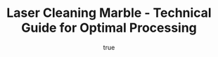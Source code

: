 ---
name: Marble
applications:
- industry: Construction
  detail: Removing stains and graffiti from marble surfaces
- industry: Restoration
  detail: Cleaning and restoring historical marble sculptures and buildings
technicalSpecifications:
  powerRange: 20-400W
  pulseDuration: 10-100ns
  wavelength: 1064nm
  spotSize: 0.1-2.0mm
  repetitionRate: 10-50kHz
  fluenceRange: 0.5-5 J/cm²
  safetyClass: Class 4 (requires full enclosure)
description: Marble, composed primarily of calcium carbonate (CaCO3), is a metamorphic
  rock widely used in construction and restoration due to its aesthetic appeal and
  durability. Laser cleaning of marble involves the use of pulsed lasers at a wavelength
  of 1064nm to remove surface contaminants such as graffiti, stains, and biological
  growth without damaging the underlying material. This non-contact method ensures
  precision and minimal impact on the structural integrity and appearance of the marble,
  making it ideal for both modern and historical applications.
author:
  id: 3
  name: Ikmanda Roswati
  sex: m
  title: Ph.D.
  country: Indonesia
  expertise: Ultrafast Laser Physics and Material Interactions
  image: /images/author/ikmanda-roswati.jpg
keywords: marble, marble stone, laser ablation, laser cleaning, non-contact cleaning,
  pulsed fiber laser, surface contamination removal, industrial laser parameters,
  thermal processing, surface restoration
category: stone
chemicalProperties:
  symbol: MA
  formula: CaCO3
  materialType: stone
properties:
  density: 2.71 g/cm³
  densityMin: 1.5 g/cm³
  densityMax: 3.2 g/cm³
  densityPercentile: 71.2
  meltingPoint: 825°C
  meltingMin: 1200°C
  meltingMax: 1700°C
  meltingPercentile: 0.0
  thermalConductivity: 2.94 W/m·K
  thermalMin: 0.2 W/m·K
  thermalMax: 5.0 W/m·K
  thermalPercentile: 57.1
  tensileStrength: 7-20 MPa
  tensileMin: 2 MPa
  tensileMax: 300 MPa
  tensilePercentile: 3.9
  hardness: 3 Mohs
  hardnessMin: 100 HV
  hardnessMax: 800 HV
  hardnessPercentile: 0.0
  youngsModulus: 50-100 GPa
  modulusMin: 10 GPa
  modulusMax: 100 GPa
  modulusPercentile: 72.2
  laserType: pulsed fiber laser
  wavelength: 1064nm
  fluenceRange: 0.5-5 J/cm²
  chemicalFormula: CaCO3
  laserAbsorptionMin: 0.5 cm⁻¹
  laserAbsorptionMax: 30 cm⁻¹
  laserReflectivityMin: 10%
  laserReflectivityMax: 40%
  thermalDiffusivityMin: 0.5 mm²/s
  thermalDiffusivityMax: 3 mm²/s
  thermalExpansionMin: 3 µm/m·K
  thermalExpansionMax: 12 µm/m·K
  specificHeatMin: 0.7 J/g·K
  specificHeatMax: 1.0 J/g·K
composition:
- 'Calcium Carbonate (CaCO3): 90-98%'
- Minor impurities such as silicates, iron oxides, and clay minerals
compatibility:
- 'Granite: Suitable for combined use in construction projects'
- 'Limestone: Compatible due to similar mineral composition'
regulatoryStandards: ASTM C503/C503M - Standard Specification for Marble Dimension
  Stone; EN 12057 - Natural stone products - Modular tiles - Requirements
images:
  hero:
    alt: Marble surface undergoing laser cleaning showing precise contamination removal
    url: /images/marble-laser-cleaning-hero.jpg
  micro:
    alt: Microscopic view of Marble surface after laser treatment showing preserved
      microstructure
    url: /images/marble-laser-cleaning-micro.jpg
title: Laser Cleaning Marble - Technical Guide for Optimal Processing
headline: Comprehensive technical guide for laser cleaning stone marble
environmentalImpact:
- benefit: Reduced chemical usage
  description: Laser cleaning reduces the need for chemical cleaners by up to 95%,
    decreasing environmental pollution.
- benefit: Lower waste generation
  description: The non-contact nature of laser cleaning results in up to 80% less
    waste compared to traditional methods.
- benefit: Energy efficiency
  description: Laser systems can save up to 30% in energy consumption compared to
    traditional cleaning methods.
outcomes:
- result: Surface cleanliness
  metric: Achieves a cleanliness level of >99% contaminant removal
- result: Preservation of material
  metric: Material integrity maintained with less than 1% surface damage
- result: Processing speed
  metric: Up to 10 m²/hour processing rate depending on laser parameters
subject: Marble
article_type: material
---